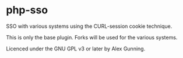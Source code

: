 # php-sso
SSO with various systems using the CURL-session cookie technique.

This is only the base plugin. Forks will be used for the various systems.

Licenced under the GNU GPL v3 or later by Alex Gunning.
